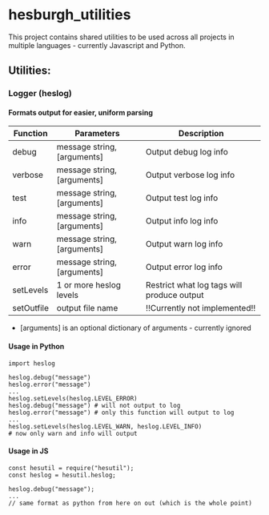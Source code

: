 # hesburgh_utilities

This project contains shared utilities to be used across all projects in multiple languages - currently Javascript and Python.

## Utilities:
### Logger (heslog)
#### Formats output for easier, uniform parsing

Function | Parameters | Description
---------|------------|------------
debug    | message string, [arguments] | Output debug log info
verbose  | message string, [arguments] | Output verbose log info
test     | message string, [arguments] | Output test log info
info     | message string, [arguments] | Output info log info
warn     | message string, [arguments] | Output warn log info
error    | message string, [arguments] | Output error log info
setLevels| 1 or more heslog levels | Restrict what log tags will produce output
setOutfile| output file name | !!Currently not implemented!!
* [arguments] is an optional dictionary of arguments - currently ignored


#### Usage in Python
```
import heslog

heslog.debug("message")
heslog.error("message")
...
heslog.setLevels(heslog.LEVEL_ERROR)
heslog.debug("message") # will not output to log
heslog.error("message") # only this function will output to log
...
heslog.setLevels(heslog.LEVEL_WARN, heslog.LEVEL_INFO)
# now only warn and info will output
```
#### Usage in JS
```
const hesutil = require("hesutil");
const heslog = hesutil.heslog;

heslog.debug("message");
...
// same format as python from here on out (which is the whole point)
```
